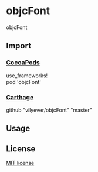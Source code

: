 # objcFont
objcFont

## Import
### [CocoaPods](http://cocoapods.org)
use_frameworks!
</br>
pod 'objcFont'

### [Carthage](https://github.com/Carthage/Carthage)
github "vilyever/objcFont" "master"

## Usage

## License

[MIT license](LICENSE)
